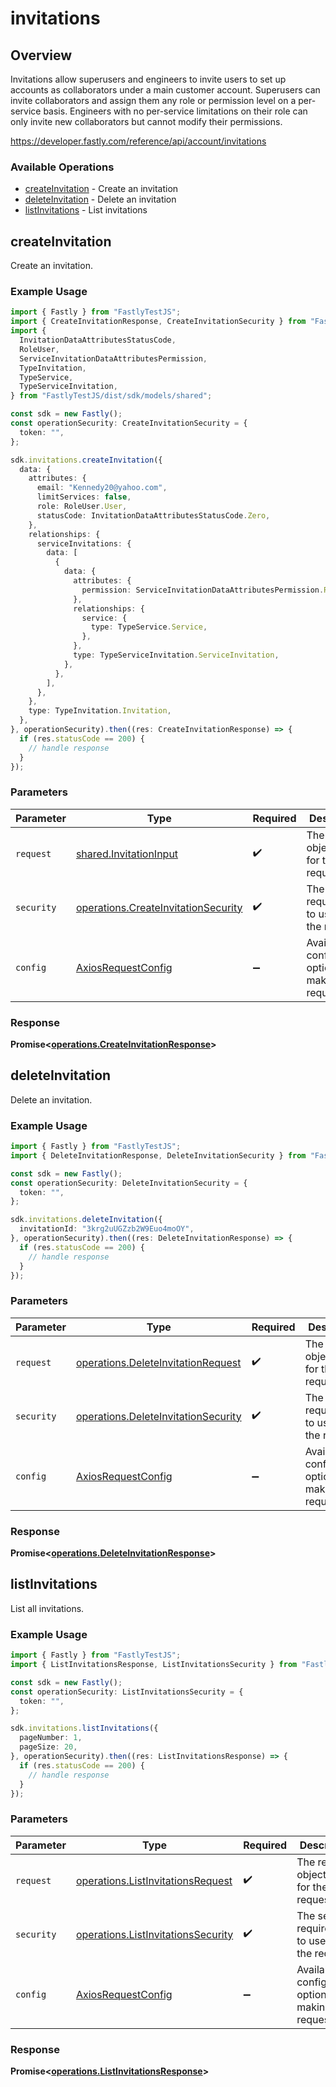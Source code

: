 # invitations

## Overview

Invitations allow superusers and engineers to invite users to set up accounts as collaborators under a main customer account. Superusers can invite collaborators and assign them any role or permission level on a per-service basis. Engineers with no per-service limitations on their role can only invite new collaborators but cannot modify their permissions.

<https://developer.fastly.com/reference/api/account/invitations>
### Available Operations

* [createInvitation](#createinvitation) - Create an invitation
* [deleteInvitation](#deleteinvitation) - Delete an invitation
* [listInvitations](#listinvitations) - List invitations

## createInvitation

Create an invitation.

### Example Usage

```typescript
import { Fastly } from "FastlyTestJS";
import { CreateInvitationResponse, CreateInvitationSecurity } from "FastlyTestJS/dist/sdk/models/operations";
import {
  InvitationDataAttributesStatusCode,
  RoleUser,
  ServiceInvitationDataAttributesPermission,
  TypeInvitation,
  TypeService,
  TypeServiceInvitation,
} from "FastlyTestJS/dist/sdk/models/shared";

const sdk = new Fastly();
const operationSecurity: CreateInvitationSecurity = {
  token: "",
};

sdk.invitations.createInvitation({
  data: {
    attributes: {
      email: "Kennedy20@yahoo.com",
      limitServices: false,
      role: RoleUser.User,
      statusCode: InvitationDataAttributesStatusCode.Zero,
    },
    relationships: {
      serviceInvitations: {
        data: [
          {
            data: {
              attributes: {
                permission: ServiceInvitationDataAttributesPermission.ReadOnly,
              },
              relationships: {
                service: {
                  type: TypeService.Service,
                },
              },
              type: TypeServiceInvitation.ServiceInvitation,
            },
          },
        ],
      },
    },
    type: TypeInvitation.Invitation,
  },
}, operationSecurity).then((res: CreateInvitationResponse) => {
  if (res.statusCode == 200) {
    // handle response
  }
});
```

### Parameters

| Parameter                                                                                  | Type                                                                                       | Required                                                                                   | Description                                                                                |
| ------------------------------------------------------------------------------------------ | ------------------------------------------------------------------------------------------ | ------------------------------------------------------------------------------------------ | ------------------------------------------------------------------------------------------ |
| `request`                                                                                  | [shared.InvitationInput](../../models/shared/invitationinput.md)                           | :heavy_check_mark:                                                                         | The request object to use for the request.                                                 |
| `security`                                                                                 | [operations.CreateInvitationSecurity](../../models/operations/createinvitationsecurity.md) | :heavy_check_mark:                                                                         | The security requirements to use for the request.                                          |
| `config`                                                                                   | [AxiosRequestConfig](https://axios-http.com/docs/req_config)                               | :heavy_minus_sign:                                                                         | Available config options for making requests.                                              |


### Response

**Promise<[operations.CreateInvitationResponse](../../models/operations/createinvitationresponse.md)>**


## deleteInvitation

Delete an invitation.

### Example Usage

```typescript
import { Fastly } from "FastlyTestJS";
import { DeleteInvitationResponse, DeleteInvitationSecurity } from "FastlyTestJS/dist/sdk/models/operations";

const sdk = new Fastly();
const operationSecurity: DeleteInvitationSecurity = {
  token: "",
};

sdk.invitations.deleteInvitation({
  invitationId: "3krg2uUGZzb2W9Euo4moOY",
}, operationSecurity).then((res: DeleteInvitationResponse) => {
  if (res.statusCode == 200) {
    // handle response
  }
});
```

### Parameters

| Parameter                                                                                  | Type                                                                                       | Required                                                                                   | Description                                                                                |
| ------------------------------------------------------------------------------------------ | ------------------------------------------------------------------------------------------ | ------------------------------------------------------------------------------------------ | ------------------------------------------------------------------------------------------ |
| `request`                                                                                  | [operations.DeleteInvitationRequest](../../models/operations/deleteinvitationrequest.md)   | :heavy_check_mark:                                                                         | The request object to use for the request.                                                 |
| `security`                                                                                 | [operations.DeleteInvitationSecurity](../../models/operations/deleteinvitationsecurity.md) | :heavy_check_mark:                                                                         | The security requirements to use for the request.                                          |
| `config`                                                                                   | [AxiosRequestConfig](https://axios-http.com/docs/req_config)                               | :heavy_minus_sign:                                                                         | Available config options for making requests.                                              |


### Response

**Promise<[operations.DeleteInvitationResponse](../../models/operations/deleteinvitationresponse.md)>**


## listInvitations

List all invitations.

### Example Usage

```typescript
import { Fastly } from "FastlyTestJS";
import { ListInvitationsResponse, ListInvitationsSecurity } from "FastlyTestJS/dist/sdk/models/operations";

const sdk = new Fastly();
const operationSecurity: ListInvitationsSecurity = {
  token: "",
};

sdk.invitations.listInvitations({
  pageNumber: 1,
  pageSize: 20,
}, operationSecurity).then((res: ListInvitationsResponse) => {
  if (res.statusCode == 200) {
    // handle response
  }
});
```

### Parameters

| Parameter                                                                                | Type                                                                                     | Required                                                                                 | Description                                                                              |
| ---------------------------------------------------------------------------------------- | ---------------------------------------------------------------------------------------- | ---------------------------------------------------------------------------------------- | ---------------------------------------------------------------------------------------- |
| `request`                                                                                | [operations.ListInvitationsRequest](../../models/operations/listinvitationsrequest.md)   | :heavy_check_mark:                                                                       | The request object to use for the request.                                               |
| `security`                                                                               | [operations.ListInvitationsSecurity](../../models/operations/listinvitationssecurity.md) | :heavy_check_mark:                                                                       | The security requirements to use for the request.                                        |
| `config`                                                                                 | [AxiosRequestConfig](https://axios-http.com/docs/req_config)                             | :heavy_minus_sign:                                                                       | Available config options for making requests.                                            |


### Response

**Promise<[operations.ListInvitationsResponse](../../models/operations/listinvitationsresponse.md)>**

